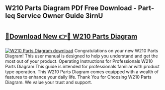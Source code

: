 ## W210 Parts Diagram PDf Free Download - Part-Ieq Service Owner Guide 3irnU

# <h2><a href="http://dfhl529.blite.top/?on=W210+Parts+Diagram">🔗Download New 👉🔴 W210 Parts Diagram</a></h2>

[![W210 Parts Diagram download](https://i.imgur.com/lujVjoI.png)](http://dfhl529.blite.top/?on=W210+Parts+Diagram)
Congratulations on your new W210 Parts Diagram! This user manual is designed to help you understand and get the most out of your product. Operating Instructions for Professionals W210 Parts Diagram This guide is intended for professionals familiar with product type operation. This W210 Parts Diagram comes equipped with a wealth of features to enhance your daily life. Thank You for Choosing W210 Parts Diagram. We value your trust and support.
